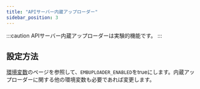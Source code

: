 ```yaml
---
title: "APIサーバー内蔵アップローダー"
sidebar_position: 3
---
```


:::caution
APIサーバー内蔵アップローダーは実験的機能です。
:::

## 設定方法

[環境変数](/docs/server/api-server/vars)のページを参照して、`EMBUPLOADER_ENABLED`をtrueにします。内蔵アップローダーに関する他の環境変数も必要であれば変更します。